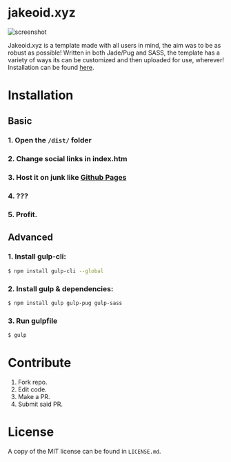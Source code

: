# jakeoid.xyz

![screenshot](https://i.am-a.ninja/ffeb00.png
)

Jakeoid.xyz is a template made with all users in mind, the aim was to be as robust as possible! Written in both Jade/Pug and SASS, the template has a variety of ways its can be customized and then uploaded for use, wherever! Installation can be found [here](#Installation).

# Installation

## Basic

### 1. Open the `/dist/` folder
### 2. Change social links in index.htm
### 3. Host it on junk like [Github Pages](https://pages.github.com/)
### 4. ???
### 5. Profit.

## Advanced

### 1. Install gulp-cli:

```sh
$ npm install gulp-cli --global
```

### 2. Install gulp & dependencies:
```sh
$ npm install gulp gulp-pug gulp-sass
```

### 3. Run gulpfile
```sh
$ gulp
```
# Contribute

1. Fork repo.
2. Edit code.
3. Make a PR.
4. Submit said PR.

# License

A copy of the MIT license can be found in `LICENSE.md`.